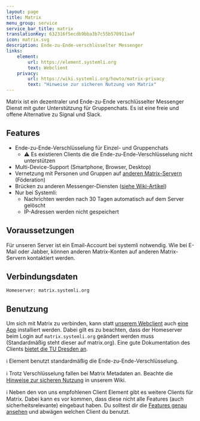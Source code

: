 ```yaml
---
layout: page
title: Matrix
menu_group: service
service_bar_title: matrix
translationKey: 632316f5ecdb9bba3b7c55b570911aaf
icon: matrix.svg
description: Ende-zu-Ende-verschlüsselter Messenger
links:
    element:
        url: https://element.systemli.org
        text: Webclient
    privacy:
        url: https://wiki.systemli.org/howto/matrix-privacy
        text: "Hinweise zur sicheren Nutzung von Matrix"
---
```

Matrix ist ein dezentraler und Ende-zu-Ende verschlüsselter Messenger Dienst mit guter Unterstützung für Gruppenchats. 
Es ist eine freie und offene Alternative zu Signal und Slack.

## Features

- Ende-zu-Ende-Verschlüsselung für Einzel- und Gruppenchats
  - ⚠️ Es existieren Clients die die Ende-zu-Ende-Verschlüsselung nicht unterstützen
- Multi-Device-Support (Smartphone, Browser, Desktop)
- Vernetzung mit Personen und Gruppen auf [anderen Matrix-Servern](https://matrix.org/) (Föderation)
- Brücken zu anderen Messenger-Diensten ([siehe Wiki-Artikel](https://wiki.systemli.org/howto/matrix-bridges))
- Nur bei Systemli:
  - Nachrichten werden nach 30 Tagen automatisch auf dem Server gelöscht
  - IP-Adressen werden nicht gespeichert

## Voraussetzungen

Für unseren Server ist ein Email-Account bei systemli notwendig. Wie bei E-Mail oder Jabber, können anderen 
Matrix-Konten auf anderen Matrix-Servern kontaktiert werden.

## Verbindungsdaten

```
Homeserver: matrix.systemli.org
```

## Benutzung

Um sich mit Matrix zu verbinden, kann statt [unserem Webclient](https://element.systemli.org) auch 
[eine App](https://element.io/get-started) installiert werden. Dabei gilt es zu beachten, dass der Homeserver beim 
Login auf `matrix.systemli.org` geändert werden muss (Standardmäßig steht dieser auf matrix.org). Eine gute 
Dokumentation des Clients [bietet die TU Dresden an](https://doc.matrix.tu-dresden.de).

ℹ️ Element benutzt standardmäßig die Ende-zu-Ende-Verschlüsselung.

ℹ️ Trotz Verschlüsselung fallen bei Matrix Metadaten an. Beachte die [Hinweise zur sicheren Nutzung](https://wiki.systemli.org/howto/matrix-privacy) in unserem Wiki.

ℹ️ Neben den von uns empfohlenen Client Element gibt es weitere Clients für Matrix. Dabei kann es vor kommen, dass 
diese nicht alle Features (auch sicherheitsrelevante) eingebaut haben. Du solltest dir die 
[Features genau ansehen](https://matrix.org/clients-matrix/) und abwägen welchen Client du benutzt.
